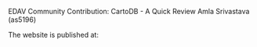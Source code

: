 EDAV Community Contribution: CartoDB - A Quick Review
Amla Srivastava (as5196)

The website is published at: 
